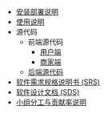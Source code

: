 - [安装部署说明]()
- [使用说明]()
- 源代码
  - 前端源代码
    - [用户端](https://github.com/OrderEase/OrderEase-2C)
    - [商家端](https://github.com/OrderEase/OrderEase-2B)
  - [后端源代码](https://github.com/OrderEase/Server)
- [软件需求规格说明书 (SRS)](srs.md)
- [软件设计文档 (SDS)]()
- [小组分工与贡献率说明](contribution.md)